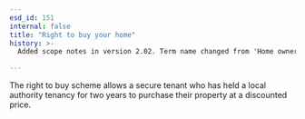 ```yaml
---
esd_id: 151
internal: false
title: "Right to buy your home"
history: >-
  Added scope notes in version 2.02. Term name changed from 'Home ownership service - right to buy' to 'Housing - council - right to buy' in version 3.00. Name changed to 'Right to buy your home' in version 4.00.

---
```


The right to buy scheme allows a secure tenant who has held a local authority tenancy for two years to purchase their property at a discounted price.

